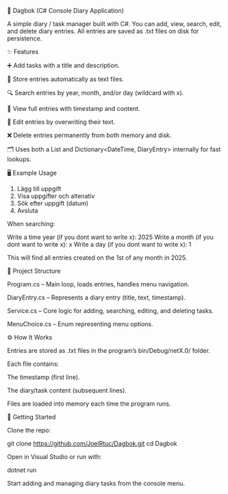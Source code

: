 📖 Dagbok (C# Console Diary Application)

A simple diary / task manager built with C#.
You can add, view, search, edit, and delete diary entries.
All entries are saved as .txt files on disk for persistence.

✨ Features

➕ Add tasks with a title and description.

📂 Store entries automatically as text files.

🔍 Search entries by year, month, and/or day (wildcard with x).

👀 View full entries with timestamp and content.

📝 Edit entries by overwriting their text.

❌ Delete entries permanently from both memory and disk.

🗂 Uses both a List<DiaryEntry> and Dictionary<DateTime, DiaryEntry> internally for fast lookups.

🖥 Example Usage
1. Lägg till uppgift
2. Visa uppgifter och altenativ
3. Sök efter uppgift (datum)
4. Avsluta


When searching:

Write a time year (if you dont want to write x): 2025
Write a month (if you dont want to write x): x
Write a day (if you dont want to write x): 1


This will find all entries created on the 1st of any month in 2025.

📂 Project Structure

Program.cs – Main loop, loads entries, handles menu navigation.

DiaryEntry.cs – Represents a diary entry (title, text, timestamp).

Service.cs – Core logic for adding, searching, editing, and deleting tasks.

MenuChoice.cs – Enum representing menu options.

⚙️ How It Works

Entries are stored as .txt files in the program’s bin/Debug/netX.0/ folder.

Each file contains:

The timestamp (first line).

The diary/task content (subsequent lines).

Files are loaded into memory each time the program runs.

🚀 Getting Started

Clone the repo:

git clone https://github.com/JoelRtuc/Dagbok.git
cd Dagbok


Open in Visual Studio or run with:

dotnet run


Start adding and managing diary tasks from the console menu.
